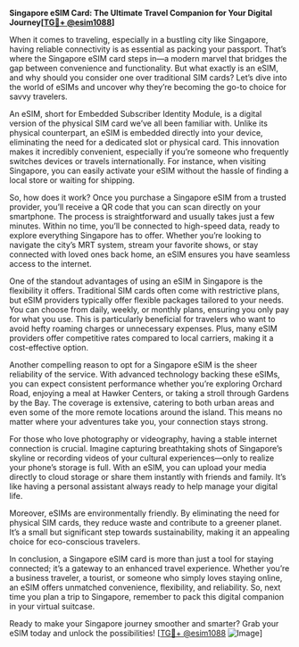 **Singapore eSIM Card: The Ultimate Travel Companion for Your Digital Journey[[TG💪+ @esim1088](https://t.me/s/esim1088)]**

When it comes to traveling, especially in a bustling city like Singapore, having reliable connectivity is as essential as packing your passport. That’s where the Singapore eSIM card steps in—a modern marvel that bridges the gap between convenience and functionality. But what exactly is an eSIM, and why should you consider one over traditional SIM cards? Let’s dive into the world of eSIMs and uncover why they’re becoming the go-to choice for savvy travelers.

An eSIM, short for Embedded Subscriber Identity Module, is a digital version of the physical SIM card we’ve all been familiar with. Unlike its physical counterpart, an eSIM is embedded directly into your device, eliminating the need for a dedicated slot or physical card. This innovation makes it incredibly convenient, especially if you’re someone who frequently switches devices or travels internationally. For instance, when visiting Singapore, you can easily activate your eSIM without the hassle of finding a local store or waiting for shipping.

So, how does it work? Once you purchase a Singapore eSIM from a trusted provider, you’ll receive a QR code that you can scan directly on your smartphone. The process is straightforward and usually takes just a few minutes. Within no time, you’ll be connected to high-speed data, ready to explore everything Singapore has to offer. Whether you’re looking to navigate the city’s MRT system, stream your favorite shows, or stay connected with loved ones back home, an eSIM ensures you have seamless access to the internet.

One of the standout advantages of using an eSIM in Singapore is the flexibility it offers. Traditional SIM cards often come with restrictive plans, but eSIM providers typically offer flexible packages tailored to your needs. You can choose from daily, weekly, or monthly plans, ensuring you only pay for what you use. This is particularly beneficial for travelers who want to avoid hefty roaming charges or unnecessary expenses. Plus, many eSIM providers offer competitive rates compared to local carriers, making it a cost-effective option.

Another compelling reason to opt for a Singapore eSIM is the sheer reliability of the service. With advanced technology backing these eSIMs, you can expect consistent performance whether you’re exploring Orchard Road, enjoying a meal at Hawker Centers, or taking a stroll through Gardens by the Bay. The coverage is extensive, catering to both urban areas and even some of the more remote locations around the island. This means no matter where your adventures take you, your connection stays strong.

For those who love photography or videography, having a stable internet connection is crucial. Imagine capturing breathtaking shots of Singapore’s skyline or recording videos of your cultural experiences—only to realize your phone’s storage is full. With an eSIM, you can upload your media directly to cloud storage or share them instantly with friends and family. It’s like having a personal assistant always ready to help manage your digital life.

Moreover, eSIMs are environmentally friendly. By eliminating the need for physical SIM cards, they reduce waste and contribute to a greener planet. It’s a small but significant step towards sustainability, making it an appealing choice for eco-conscious travelers.

In conclusion, a Singapore eSIM card is more than just a tool for staying connected; it’s a gateway to an enhanced travel experience. Whether you’re a business traveler, a tourist, or someone who simply loves staying online, an eSIM offers unmatched convenience, flexibility, and reliability. So, next time you plan a trip to Singapore, remember to pack this digital companion in your virtual suitcase. 

Ready to make your Singapore journey smoother and smarter? Grab your eSIM today and unlock the possibilities! [[TG💪+ @esim1088](https://t.me/s/esim1088) ![Image](https://i.postimg.cc/Y0z9fWf4/image.png)]